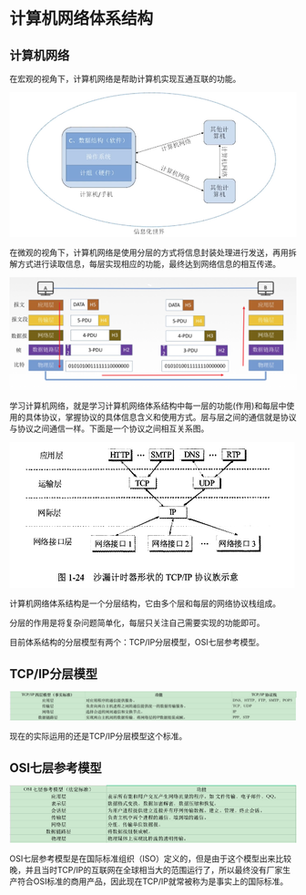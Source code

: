 # 计算机网络体系结构

## 计算机网络

在宏观的视角下，计算机网络是帮助计算机实现互通互联的功能。

![计算机网络在信息世界中的位置](./img/computer_network.png)

在微观的视角下，计算机网络是使用分层的方式将信息封装处理进行发送，再用拆解方式进行读取信息，每层实现相应的功能，最终达到网络信息的相互传递。

![计算机分层下传输数据过程](./img/network2.png)

学习计算机网络，就是学习计算机网络体系结构中每一层的功能(作用)和每层中使用的具体协议，掌握协议的具体信息含义和使用方式。层与层之间的通信就是协议与协议之间通信一样。下面是一个协议之间相互关系图。

![协议通信](./img/xieyiloudo.png)

计算机网络体系结构是一个分层结构，它由多个层和每层的网络协议栈组成。

分层的作用是将复杂问题简单化，每层只关注自己需要实现的功能即可。

目前体系结构的分层模型有两个：TCP/IP分层模型，OSI七层参考模型。

## TCP/IP分层模型

![TCP/IP分层模型](./img/tcpip4.png)

现在的实际运用的还是TCP/IP分层模型这个标准。

## OSI七层参考模型

![OSI七层参考模型](./img/OSI7.png)

OSI七层参考模型是在国际标准组织（ISO）定义的，但是由于这个模型出来比较晚，并且当时TCP/IP的互联网在全球相当大的范围运行了，所以最终没有厂家生产符合OSI标准的商用产品，因此现在TCP/IP就常被称为是事实上的国际标准。
